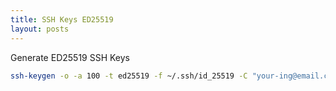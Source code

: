 ```yaml
---
title: SSH Keys ED25519
layout: posts
---
```


Generate ED25519 SSH Keys

```bash
ssh-keygen -o -a 100 -t ed25519 -f ~/.ssh/id_25519 -C "your-ing@email.com"
```
